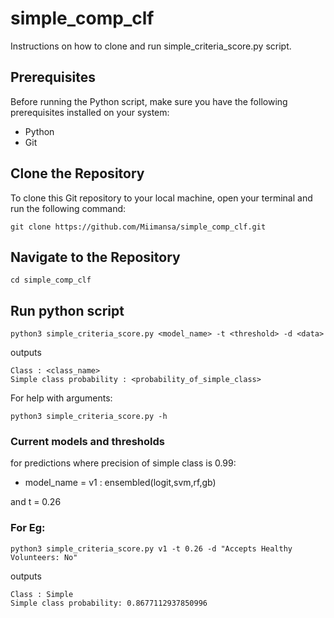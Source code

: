 # simple_comp_clf

Instructions on how to clone and run simple_criteria_score.py script.


## Prerequisites
Before running the Python script, make sure you have the following prerequisites installed on your system:

- Python
- Git

## Clone the Repository

To clone this Git repository to your local machine, open your terminal and run the following command:

```git clone https://github.com/Miimansa/simple_comp_clf.git```

## Navigate to the Repository
```cd simple_comp_clf```

## Run python script
```python3 simple_criteria_score.py <model_name> -t <threshold> -d <data>```

outputs
```
Class : <class_name>
Simple class probability : <probability_of_simple_class>
```

For help with arguments:

```python3 simple_criteria_score.py -h```

### Current models and thresholds 
for predictions where precision of simple class is 0.99:         
* model_name = v1 : ensembled(logit,svm,rf,gb)
  
 and t = 0.26

### For Eg:
```python3 simple_criteria_score.py v1 -t 0.26 -d "Accepts Healthy Volunteers: No" ```

outputs

```
Class : Simple
Simple class probability: 0.8677112937850996
```



